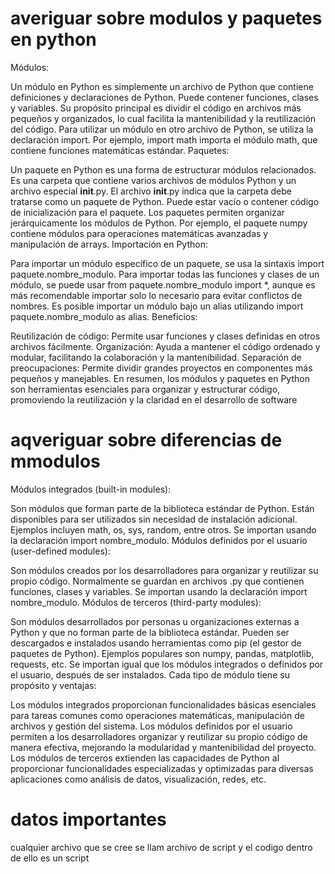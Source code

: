 # averiguar sobre modulos y paquetes en python
Módulos:

Un módulo en Python es simplemente un archivo de Python que contiene definiciones y declaraciones de Python. Puede contener funciones, clases y variables.
Su propósito principal es dividir el código en archivos más pequeños y organizados, lo cual facilita la mantenibilidad y la reutilización del código.
Para utilizar un módulo en otro archivo de Python, se utiliza la declaración import. Por ejemplo, import math importa el módulo math, que contiene funciones matemáticas estándar.
Paquetes:

Un paquete en Python es una forma de estructurar módulos relacionados. Es una carpeta que contiene varios archivos de módulos Python y un archivo especial __init__.py.
El archivo __init__.py indica que la carpeta debe tratarse como un paquete de Python. Puede estar vacío o contener código de inicialización para el paquete.
Los paquetes permiten organizar jerárquicamente los módulos de Python. Por ejemplo, el paquete numpy contiene módulos para operaciones matemáticas avanzadas y manipulación de arrays.
Importación en Python:

Para importar un módulo específico de un paquete, se usa la sintaxis import paquete.nombre_modulo.
Para importar todas las funciones y clases de un módulo, se puede usar from paquete.nombre_modulo import *, aunque es más recomendable importar solo lo necesario para evitar conflictos de nombres.
Es posible importar un módulo bajo un alias utilizando import paquete.nombre_modulo as alias.
Beneficios:

Reutilización de código: Permite usar funciones y clases definidas en otros archivos fácilmente.
Organización: Ayuda a mantener el código ordenado y modular, facilitando la colaboración y la mantenibilidad.
Separación de preocupaciones: Permite dividir grandes proyectos en componentes más pequeños y manejables.
En resumen, los módulos y paquetes en Python son herramientas esenciales para organizar y estructurar código, promoviendo la reutilización y la claridad en el desarrollo de software
# aqveriguar sobre diferencias de mmodulos
Módulos integrados (built-in modules):

Son módulos que forman parte de la biblioteca estándar de Python.
Están disponibles para ser utilizados sin necesidad de instalación adicional.
Ejemplos incluyen math, os, sys, random, entre otros.
Se importan usando la declaración import nombre_modulo.
Módulos definidos por el usuario (user-defined modules):

Son módulos creados por los desarrolladores para organizar y reutilizar su propio código.
Normalmente se guardan en archivos .py que contienen funciones, clases y variables.
Se importan usando la declaración import nombre_modulo.
Módulos de terceros (third-party modules):

Son módulos desarrollados por personas u organizaciones externas a Python y que no forman parte de la biblioteca estándar.
Pueden ser descargados e instalados usando herramientas como pip (el gestor de paquetes de Python).
Ejemplos populares son numpy, pandas, matplotlib, requests, etc.
Se importan igual que los módulos integrados o definidos por el usuario, después de ser instalados.
Cada tipo de módulo tiene su propósito y ventajas:

Los módulos integrados proporcionan funcionalidades básicas esenciales para tareas comunes como operaciones matemáticas, manipulación de archivos y gestión del sistema.
Los módulos definidos por el usuario permiten a los desarrolladores organizar y reutilizar su propio código de manera efectiva, mejorando la modularidad y mantenibilidad del proyecto.
Los módulos de terceros extienden las capacidades de Python al proporcionar funcionalidades especializadas y optimizadas para diversas aplicaciones como análisis de datos, visualización, redes, etc.
# datos importantes
cualquier archivo que se cree se llam archivo de script y el codigo dentro de ello es un script